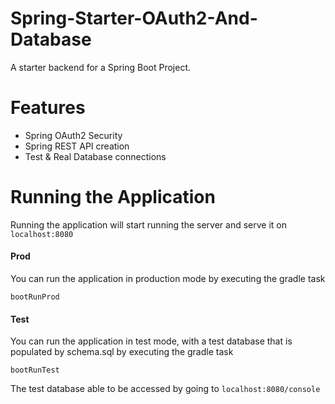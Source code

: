 # Spring-Starter-OAuth2-And-Database

A starter backend for a Spring Boot Project.

# Features
- Spring OAuth2 Security
- Spring REST API creation
- Test & Real Database connections

# Running the Application

Running the application will start running the server and serve it on `localhost:8080`

#### Prod
You can run the application in production mode by executing the gradle task 

```bootRunProd```

#### Test
You can run the application in test mode, with a test database that is populated by schema.sql by executing the gradle task 

`bootRunTest`

The test database able to be accessed by going to `localhost:8080/console`
